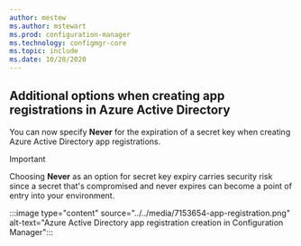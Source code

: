 ```yaml
---
author: mestew
ms.author: mstewart
ms.prod: configuration-manager
ms.technology: configmgr-core
ms.topic: include
ms.date: 10/28/2020
---
```

## <a name="bkmk_expire"></a> Additional options when creating app registrations in Azure Active Directory
<!--7153654-->
You can now specify **Never** for the expiration of a secret key when creating Azure Active Directory app registrations.

> [!IMPORTANT]
> Choosing **Never** as an option for secret key expiry carries security risk since a secret that's compromised and never expires can become a point of entry into your environment.

:::image type="content" source="../../media/7153654-app-registration.png" alt-text="Azure Active Directory app registration creation in Configuration Manager":::
